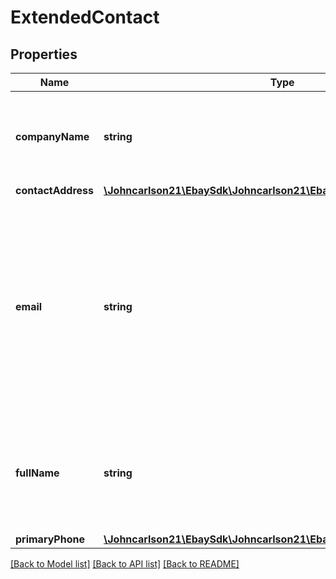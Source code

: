 # ExtendedContact

## Properties
Name | Type | Description | Notes
------------ | ------------- | ------------- | -------------
**companyName** | **string** | The company name associated with the buyer or eBay shipping partner. This field is only returned if defined/applicable to the buyer or eBay shipping partner. | [optional] 
**contactAddress** | [**\Johncarlson21\EbaySdk\Johncarlson21\EbaySdk\Model\Address**](Address.md) |  | [optional] 
**email** | **string** | This field contains the email address of the buyer. This address will be returned for up to 14 days from order creation. If an order is more than 14 days old, no address is returned.&lt;br&gt;&lt;br&gt;&lt;span class&#x3D;\&quot;tablenote\&quot;&gt; &lt;strong&gt;Note:&lt;/strong&gt; If returned, this field contains the email address of the buyer, even for Global Shipping Program shipments.&lt;br&gt;&lt;br&gt;The &lt;b&gt;email&lt;/b&gt; will not be returned for any order that is more than 90 days old.&lt;/span&gt; | [optional] 
**fullName** | **string** | The full name of the buyer or eBay shipping partner.&lt;br&gt;&lt;br&gt;&lt;span class&#x3D;\&quot;tablenote\&quot;&gt;&lt;strong&gt;Note:&lt;/strong&gt; The &lt;b&gt;fullName&lt;/b&gt; will not be returned for any order that is more than 90 days old.&lt;/span&gt; | [optional] 
**primaryPhone** | [**\Johncarlson21\EbaySdk\Johncarlson21\EbaySdk\Model\PhoneNumber**](PhoneNumber.md) |  | [optional] 

[[Back to Model list]](../../README.md#documentation-for-models) [[Back to API list]](../../README.md#documentation-for-api-endpoints) [[Back to README]](../../README.md)

